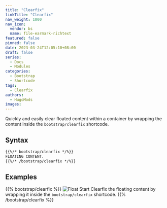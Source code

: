 ```yaml
---
title: "Clearfix"
linkTitle: "Clearfix"
nav_weight: 1000
nav_icon:
  vendor: bs
  name: file-earmark-richtext
featured: false
pinned: false
date: 2023-03-24T12:05:10+08:00
draft: false
series:
  - Docs
  - Modules
categories:
  - Bootstrap
  - Shortcode
tags:
  - Clearfix
authors:
  - HugoMods
images:
---
```


Quickly and easily clear floated content within a container by wrapping the content inside the `bootstrap/clearfix` shortcode.

<!--more-->

## Syntax

```markdown
{{%/* bootstrap/clearfix */%}}
FLOATING CONTENT.
{{%/* /bootstrap/clearfix */%}}
```

## Examples

{{% bootstrap/clearfix %}}
![Float Start](images/featured/icons.jpg?width=200px#float-start) Clearfix the floating content by wrapping it inside the `bootstrap/clearfix` shortcode.
{{% /bootstrap/clearfix %}}
